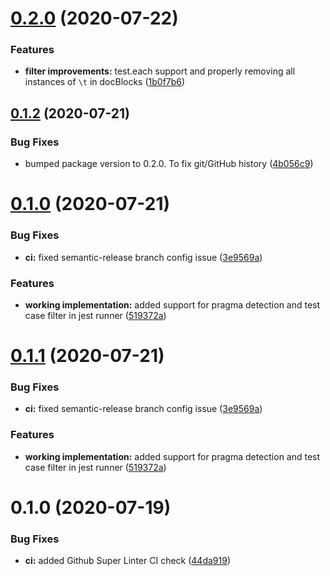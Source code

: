 # [0.2.0](https://github.com/ryparker/jest-docblock-runner/compare/v0.1.2...v0.2.0) (2020-07-22)


### Features

* **filter improvements:** test.each support and properly removing all instances of `\t` in docBlocks ([1b0f7b6](https://github.com/ryparker/jest-docblock-runner/commit/1b0f7b6ac9dfefcaf5bc058ead65339e98981c48))

## [0.1.2](https://github.com/ryparker/jest-docblock-runner/compare/v0.1.1...v0.1.2) (2020-07-21)


### Bug Fixes

* bumped package version to 0.2.0. To fix git/GitHub history ([4b056c9](https://github.com/ryparker/jest-docblock-runner/commit/4b056c9706222d3c1890c618730ee6cfd9e457c2))

# [0.1.0](https://github.com/ryparker/jest-docblock-runner/compare/v0.0.0...v0.1.0) (2020-07-21)


### Bug Fixes

* **ci:** fixed semantic-release branch config issue ([3e9569a](https://github.com/ryparker/jest-docblock-runner/commit/3e9569a642cb64bc72a689bfe8f7b5e7f7cddd62))


### Features

* **working implementation:** added support for pragma detection and test case filter in jest runner ([519372a](https://github.com/ryparker/jest-docblock-runner/commit/519372ad731aaeca020ec4659f56d3205e4540da))

# [0.1.1](https://github.com/ryparker/jest-docblock-runner/compare/v1.0.0...v1.1.0) (2020-07-21)


### Bug Fixes

* **ci:** fixed semantic-release branch config issue ([3e9569a](https://github.com/ryparker/jest-docblock-runner/commit/3e9569a642cb64bc72a689bfe8f7b5e7f7cddd62))


### Features

* **working implementation:** added support for pragma detection and test case filter in jest runner ([519372a](https://github.com/ryparker/jest-docblock-runner/commit/519372ad731aaeca020ec4659f56d3205e4540da))

# 0.1.0 (2020-07-19)


### Bug Fixes

* **ci:** added Github Super Linter CI check ([44da919](https://github.com/ryparker/jest-allure-runner/commit/44da9192c9124bfd50e9d7b729b9b2521f814261))
